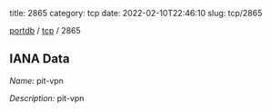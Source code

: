 title: 2865
category: tcp
date: 2022-02-10T22:46:10
slug: tcp/2865

[portdb](/) / [tcp](/category/tcp.html) / 2865


## IANA Data

_Name:_ pit-vpn

_Description:_ pit-vpn

